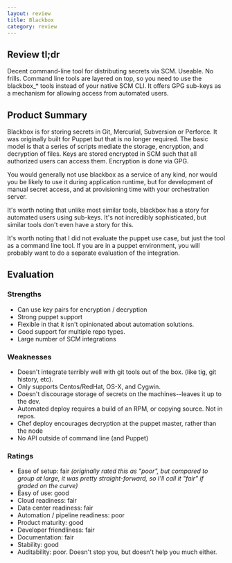 ```yaml
---
layout: review
title: Blackbox
category: review
---
```

## Review tl;dr
Decent command-line tool for distributing secrets via SCM. Useable. No frills. Command line tools are layered on top, so you need to use the blackbox_* tools instead of your native SCM CLI. It offers GPG sub-keys as a mechanism for allowing access from automated users.

## Product Summary
Blackbox is for storing secrets in Git, Mercurial, Subversion or Perforce. It was originally built for Puppet but that is no longer required. The basic model is that a series of scripts mediate the storage, encryption, and decryption of files. Keys are stored encrypted in SCM such that all authorized users can access them. Encryption is done via GPG.

You would generally not use blackbox as a service of any kind, nor would you be likely to use it during application runtime, but for development of manual secret access, and at provisioning time with your orchestration server.

It's worth noting that unlike most similar tools, blackbox has a story for automated users using sub-keys. It's not incredibly sophisticated, but similar tools don't even have a story for this.

It's worth noting that I did not evaluate the puppet use case, but just the tool as a command line tool. If you are in a puppet environment, you will probably want to do a separate evaluation of the integration.

## Evaluation

### Strengths
- Can use key pairs for encryption / decryption
- Strong puppet support
- Flexible in that it isn't opinionated about automation solutions.
- Good support for multiple repo types.
- Large number of SCM integrations

### Weaknesses
- Doesn't integrate terribly well with git tools out of the box. (like tig, git history, etc).
- Only supports Centos/RedHat, OS-X, and Cygwin.
- Doesn't discourage storage of secrets on the machines--leaves it up to the dev.
- Automated deploy requires a build of an RPM, or copying source. Not in repos.
- Chef deploy encourages decryption at the puppet master, rather than the node
- No API outside of command line (and Puppet)

### Ratings
- Ease of setup: fair *(originally rated this as "poor", but compared to group at large, it was pretty straight-forward, so I'll call it "fair" if graded on the curve)*
- Easy of use: good
- Cloud readiness: fair
- Data center readiness: fair
- Automation / pipeline readiness: poor
- Product maturity: good
- Developer friendliness: fair
- Documentation: fair
- Stability: good
- Auditability: poor. Doesn't stop you, but doesn't help you much either.
